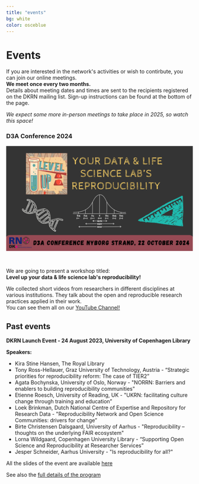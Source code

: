 ```yaml
---
title: "events"
bg: white
color: osceblue
---
```


<a id="events"></a>

# Events

If you are interested in the network's activities or wish to contirbute, you can join our online meetings.  
**We meet once every two months.**  
Details about meeting dates and times are sent to the recipients registered on the DKRN mailing list. Sign-up instructions can be found at the bottom of the page.  

*We expect some more in-person meetings to take place in 2025, so watch this space!*  


### D3A Conference 2024  

<p align="center">
<img src="img/1.png" align="center">
</p>  
  
<br>    

We are going to present a workshop titled:  
**Level up your data & life science lab's reproducibility!** 
  
We collected short videos from researchers in different disciplines at various institutions. They talk about the open and reproducible research practices applied in their work.  
You can see them all on our [YouTube Channel!](https://www.youtube.com/playlist?list=PLJPfqQPI6i_AfAP4U6zMOSuM9X2GlsHyC)  


## Past events

**DKRN Launch Event - 24 August 2023, University of Copenhagen Library**

**Speakers:**
* Kira Stine Hansen, The Royal Library
* Tony Ross-Hellauer, Graz University of Technology, Austria - “Strategic priorities for reproducibility reform: The case of TIER2” 
* Agata Bochynska, University of Oslo, Norway - "NORRN: Barriers and enablers to building reproducibility communities"
* Etienne Roesch, University of Reading, UK - "UKRN: facilitating culture change through training and education”
* Loek Brinkman, Dutch National Centre of Expertise and Repository for Research Data - "Reproducibility Network and Open Science Communities: drivers for change” 
* Birte Christensen Dalsgaard, University of Aarhus - "Reproducibility – thoughts on the underlying FAIR ecosystem"
* Lorna Wildgaard, Copenhagen University Library - “Supporting Open Science and Reproducibility at Researcher Services” 
* Jesper Schneider, Aarhus University - "Is reproducibility for all?"

All the slides of the event are available [here](https://drive.google.com/drive/u/2/folders/1IR1ciksn2cvht94ueGELsPywGOdK3wbm)

See also the [full details of the program](https://docs.google.com/document/d/1HZQcdSwyiMkRzn0Q9N2O1XRyx9ujh8lSeVY6I0wr_pQ)






